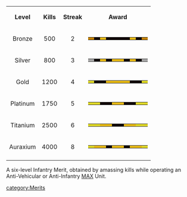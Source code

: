 <table>
<tbody>
<tr class="odd">
<td style="text-align: center;"><p><b>Level</b></p></td>
<td style="text-align: center;"><p><b>Kills</b></p></td>
<td style="text-align: center;"><p><b>Streak</b></p></td>
<td style="text-align: center;"><p><b>Award</b></p></td>
</tr>
<tr class="even">
<td style="text-align: center;"><p>Bronze</p></td>
<td style="text-align: center;"><p>500</p></td>
<td style="text-align: center;"><p>2</p></td>
<td style="text-align: center;"><table class="bigmerit">
<tr>
<td bgcolor="#C58200">
</td>
<td bgcolor="#100806">
</td>
<td bgcolor="#E6B916">
</td>
<td bgcolor="#100806">
</td>
<td bgcolor="#100806">
</td>
<td bgcolor="#100806">
</td>
<td bgcolor="#100806">
</td>
<td bgcolor="#E6B916">
</td>
<td bgcolor="#100806">
</td>
<td bgcolor="#C58200">
</td>
</tr>
</table></td>
</tr>
<tr class="odd">
<td style="text-align: center;"><p>Silver</p></td>
<td style="text-align: center;"><p>800</p></td>
<td style="text-align: center;"><p>3</p></td>
<td style="text-align: center;"><table class="bigmerit">
<tr>
<td bgcolor="#aaaaaa">
</td>
<td bgcolor="#100806">
</td>
<td bgcolor="#E6B916">
</td>
<td bgcolor="#100806">
</td>
<td bgcolor="#E6B916">
</td>
<td bgcolor="#E6B916">
</td>
<td bgcolor="#100806">
</td>
<td bgcolor="#E6B916">
</td>
<td bgcolor="#100806">
</td>
<td bgcolor="#aaaaaa">
</td>
</tr>
</table></td>
</tr>
<tr class="even">
<td style="text-align: center;"><p>Gold</p></td>
<td style="text-align: center;"><p>1200</p></td>
<td style="text-align: center;"><p>4</p></td>
<td style="text-align: center;"><table class="bigmerit">
<tr>
<td bgcolor="#DFD928">
</td>
<td bgcolor="#100806">
</td>
<td bgcolor="#100806">
</td>
<td bgcolor="#E6B916">
</td>
<td bgcolor="#E6B916">
</td>
<td bgcolor="#E6B916">
</td>
<td bgcolor="#E6B916">
</td>
<td bgcolor="#100806">
</td>
<td bgcolor="#100806">
</td>
<td bgcolor="#DFD928">
</td>
</tr>
</table></td>
</tr>
<tr class="odd">
<td style="text-align: center;"><p>Platinum</p></td>
<td style="text-align: center;"><p>1750</p></td>
<td style="text-align: center;"><p>5</p></td>
<td style="text-align: center;"><table class="bigmerit">
<tr>
<td bgcolor="#DFD928">
</td>
<td bgcolor="#DFD928">
</td>
<td bgcolor="#100806">
</td>
<td bgcolor="#100806">
</td>
<td bgcolor="#E6B916">
</td>
<td bgcolor="#E6B916">
</td>
<td bgcolor="#100806">
</td>
<td bgcolor="#100806">
</td>
<td bgcolor="#DFD928">
</td>
<td bgcolor="#DFD928">
</td>
</tr>
</table></td>
</tr>
<tr class="even">
<td style="text-align: center;"><p>Titanium</p></td>
<td style="text-align: center;"><p>2500</p></td>
<td style="text-align: center;"><p>6</p></td>
<td style="text-align: center;"><table class="bigmerit">
<tr>
<td bgcolor="#DFD928">
</td>
<td bgcolor="#DFD928">
</td>
<td
bgcolor="#E6B916">
</td>
<td bgcolor="#E6B916">
</td>
<td
bgcolor="#100806">
</td>
<td bgcolor="#100806">
</td>
<td bgcolor="#E6B916">
</td>
<td bgcolor="#E6B916">
</td>
<td bgcolor="#DFD928">
</td>
<td bgcolor="#DFD928">
</td>
</tr>
</table></td>
</tr>
<tr class="odd">
<td style="text-align: center;"><p>Auraxium</p></td>
<td style="text-align: center;"><p>4000</p></td>
<td style="text-align: center;"><p>8</p></td>
<td style="text-align: center;"><table class="bigmerit">
<tr>
<td bgcolor="#DFD928">
</td>
<td bgcolor="#E6B916">
</td>
<td
bgcolor="#E6B916">
</td>
<td bgcolor="#100806">
</td>
<td
bgcolor="#E6B916">
</td>
<td bgcolor="#E6B916">
</td>
<td bgcolor="#100806">
</td>
<td bgcolor="#E6B916">
</td>
<td bgcolor="#E6B916">
</td>
<td bgcolor="#DFD928">
</td>
</tr>
</table></td>
</tr>
<tr class="even">
<td style="text-align: center;"></td>
<td style="text-align: center;"></td>
<td style="text-align: center;"></td>
<td style="text-align: center;"></td>
</tr>
</tbody>
</table>

A six-level Infantry Merit, obtained by amassing kills while operating
an Anti-Vehicular or Anti-Infantry [MAX](MAX.md) Unit.

[category:Merits](category:Merits.md)
